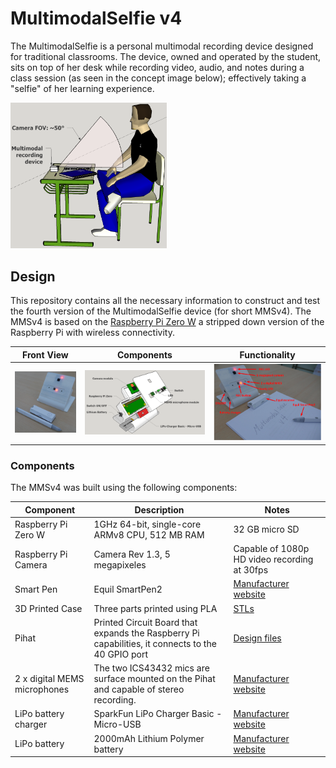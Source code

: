 # MultimodalSelfie v4
The MultimodalSelfie is a personal multimodal recording device designed for traditional classrooms. The device, owned and operated by the student, sits on top of her desk while recording video, audio, and notes during a class session (as seen in the concept image below); effectively taking a "selfie" of her learning experience.

<img src="/images/concept.png" width="250" alt="Concept use of MultimodalSelfie">

## Design
This repository contains all the necessary information to construct and test the fourth version of the MultimodalSelfie device (for short MMSv4). The MMSv4 is based on the [Raspberry Pi Zero W](https://www.raspberrypi.org/products/raspberry-pi-zero-w/) a stripped down version of the Raspberry Pi with wireless connectivity.

Front View | Components | Functionality
--- | --- | ---
<img src="/images/multimodalselfiev4_front.JPG" width="250" alt="MMSv4 Front"> | <img src="/images/Multimodal_working_battery.PNG" width="450" alt="MMSv4 Components"> | <img src="/images/multimodalselfiev4_components.png" width="375" alt="MMSv4 Functionality">

### Components
The MMSv4 was built using the following components:

Component | Description | Notes
--- | --- | ---
Raspberry Pi Zero W | 1GHz 64-bit, single-core ARMv8 CPU, 512 MB RAM | 32 GB micro SD
Raspberry Pi Camera | Camera Rev 1.3, 5 megapixeles | Capable of 1080p HD video recording at 30fps
Smart Pen | Equil SmartPen2 | [Manufacturer website](https://www.myequil.com/smartpen2/)
3D Printed Case | Three parts printed using PLA | [STLs](/case)
Pihat | Printed Circuit Board that expands the Raspberry Pi capabilities, it connects to the 40 GPIO port | [Design files](/pihat)
2 x digital MEMS microphones | The two ICS43432 mics are surface mounted on the Pihat and capable of stereo recording. | [Manufacturer website](https://www.invensense.com/products/digital/ics-43432/)
LiPo battery charger  | SparkFun LiPo Charger Basic - Micro-USB | [Manufacturer website](https://www.sparkfun.com/products/10217)
LiPo battery  | 2000mAh Lithium Polymer battery | [Manufacturer website](https://www.sparkfun.com/products/13855)

